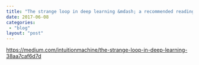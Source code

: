```yaml
---
title: "The strange loop in deep learning &mdash; a recommended reading"
date: 2017-06-08
categories: 
 - "blog"
layout: "post"
---
```


<https://medium.com/intuitionmachine/the-strange-loop-in-deep-learning-38aa7caf6d7d>
